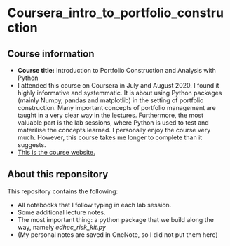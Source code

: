 # Coursera_intro_to_portfolio_construction
## Course information
* **Course title:** Introduction to Portfolio Construction and Analysis with Python
* I attended this course on Coursera in July and August 2020. I found it highly informative and systemmatic. It is about using Python packages (mainly Numpy, pandas and matplotlib) in the setting of portfolio construction. Many important concepts of portfolio management are taught in a very clear way in the lectures. Furthermore, the most valuable part is the lab sessions, where Python is used to test and materilise the concepts learned. I personally enjoy the course very much. However, this course takes me longer to complete than it suggests.
* [This is the course website.](https://www.coursera.org/learn/introduction-portfolio-construction-python/home/welcome) 
## About this reponsitory
This repository contains the following:
* All notebooks that I follow typing in each lab session.
* Some additional lecture notes.
* The most important thing: a python package that we build along the way, namely *edhec_risk_kit.py*
* (My personal notes are saved in OneNote, so I did not put them here)





